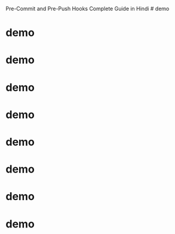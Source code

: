 Pre-Commit and Pre-Push Hooks Complete Guide in Hindi # demo
# demo
# demo
# demo
# demo
# demo
# demo
# demo
# demo
